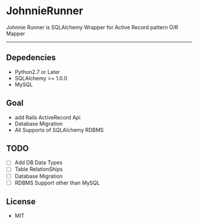 # JohnnieRunner
Johnnie Runner is SQLAlchemy Wrapper for Active Record pattern O/R Mapper

---

## Depedencies
* Python2.7 or Later
* SQLAlchemy >= 1.0.0
* MySQL

## Goal
* add Rails ActiveRecord Api
* Database Migration
* All Supports of SQLAlchemy RDBMS

## TODO
- [ ] Add DB Data Types
- [ ] Table RelationShips
- [ ] Database Migration
- [ ] RDBMS Support other than MySQL

## License
* MIT
